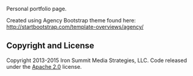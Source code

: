 Personal portfolio page. 

Created using Agency Bootstrap theme found here: http://startbootstrap.com/template-overviews/agency/

## Copyright and License

Copyright 2013-2015 Iron Summit Media Strategies, LLC. Code released under the [Apache 2.0](https://github.com/IronSummitMedia/startbootstrap-agency/blob/gh-pages/LICENSE) license.

